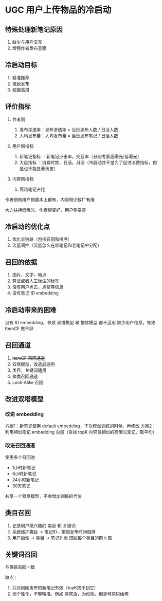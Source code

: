 # UGC 用户上传物品的冷启动

## 特殊处理新笔记原因

1. 缺少与用户交互
3. 增强作者发布意愿

## 冷启动目标

1. 精准推荐
2. 激励发布
3. 挖掘高潜

## 评价指标

1. 作者侧

   1. 发布深透率：发布渗透率 = 当日发布人数 / 日活人数
   2. 人均发布量：人均发布量 = 当日发布笔记 / 日活人数

2. 用户侧指标

   1. 新笔记指标 ：新笔记点击率，交互率（分别考察高曝光/低曝光）
   2. 大盘指标 ：消费时常，日活，月活（冷启动并不是为了促进消费指标，但是也不能显著伤害）

3. 内容侧指标
   1. 高热笔记占比

作者侧和用户侧基本上都有，内容侧少数厂有用

大力扶持低曝光，作者侧变好，用户侧变差

## 冷启动的优化点

1. 优化全链路（包括召回和排序）
2. 流量调控（流量怎么在新笔记和老笔记中分配）



## 召回的依据
1. 图片，文字，地点
2. 算法或者人工标注的标签
3. 没有用户点击，点赞等信息
4. 没有笔记 ID embedding

## 冷启动带来的困难

没有 ID embedding，导致 双塔模型 和 排序模型 都不适用
缺少用户信息，导致 ItemCF 做不好

## 召回通道

1. ~~ItemCF 召回通道~~
2. 双塔模型，改造后适用
3. 类目，关键词适用
4. 聚类召回通道
5. Look-Alike 召回

## 改进双塔模型

### 改进 embedding

方案1：新笔记使用 default embedding，下次模型训练的时候，再修改
方案2：利用相似笔记 embedding 向量（查找 topK 内容最相似的高曝光笔记，取平均）

### 改进召回通道

使用多个召回池
* 1小时新笔记
* 6小时新笔记
* 24小时新笔记
* 30天笔记

共享一个双塔模型，不会增加训练的代价

## 类目召回

1. 记录用户感兴趣的 类目 和 关键词
2. 系统维护类目 -> 笔记ID，按照发布时间倒排
3. 用户画像 -> 类目 -> 笔记列表 取回每个类目的前 k 篇

## 关键词召回
与类目召回一致

缺点：
1. 只对刚刚发布的新笔记有效（topK找不到它）
2. 弱个性化，不够精准，例如 喜欢鱼，为动物，但是可能只给狗





